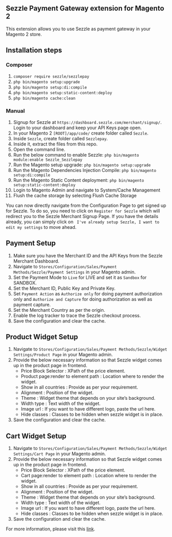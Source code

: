 ## Sezzle Payment Gateway extension for Magento 2

This extension allows you to use Sezzle as payment gateway in your Magento 2 store.

## Installation steps

### Composer
1. `composer require sezzle/sezzlepay`
2. `php bin/magento setup:upgrade`
3. `php bin/magento setup:di:compile`
4. `php bin/magento setup:static-content:deploy`
5. `php bin/magento cache:clean`

### Manual
1. Signup for Sezzle at `https://dashboard.sezzle.com/merchant/signup/`. Login to your dashboard and keep your API Keys page open.
2. In your Magento 2 `[ROOT]/app/code/` create folder called `Sezzle`.
3. Inside `Sezzle`, create folder called `Sezzlepay`.
4. Inside it, extract the files from this repo.
5. Open the command line.
6. Run the below command to enable Sezzle:
`php bin/magento module:enable Sezzle_Sezzlepay`
7. Run the Magento setup upgrade:
`php bin/magento setup:upgrade`
8. Run the Magento Dependencies Injection Compile:
`php bin/magento setup:di:compile`
9. Run the Magento Static Content deployment:
`php bin/magento setup:static-content:deploy`
10. Login to Magento Admin and navigate to System/Cache Management
11. Flush the cache storage by selecting Flush Cache Storage

You can now directly navigate from the Configuration Page to get signed up for Sezzle. To do so, you need to click on `Register for Sezzle` which will redirect you to the Sezzle Merchant Signup Page. If you have the details already, you can simply click on ` I've already setup Sezzle, I want to edit my settings` to move ahead.

## Payment Setup
1. Make sure you have the Merchant ID and the API Keys from the Sezzle Merchant Dashboard.
2. Navigate to `Stores/Configuration/Sales/Payment Methods/Sezzle/Payment Settings` in your Magento admin.
3. Set the Payment Mode to `Live` for LIVE and set it as `Sandbox` for SANDBOX.
4. Set the Merchant ID, Public Key and Private Key.
5. Set `Payment Action` as `Authorize only` for doing payment authorization only and `Authorize and Capture` for doing authorization as well as payment capture.
6. Set the Merchant Country as per the origin.
7. Enable the log tracker to trace the Sezzle checkout process.
8. Save the configuration and clear the cache.

## Product Widget Setup
1. Navigate to `Stores/Configuration/Sales/Payment Methods/Sezzle/Widget Settings/Product Page` in your Magento admin.
2. Provide the below necessary information so that Sezzle widget comes up in the product page in frontend.
   - Price Block Selector : XPath of the price element.
   - Product page:render to element path : Location where to render the widget.
   - Show in all countries : Provide as per your requirement.
   - Alignment : Position of the widget.
   - Theme : Widget theme that depends on your site’s background.
   - Width type : Text width of the widget.
   - Image url : If you want to have different logo, paste the url here.
   - Hide classes : Classes to be hidden when sezzle widget is in place.
3. Save the configuration and clear the cache.

## Cart Widget Setup
1. Navigate to `Stores/Configuration/Sales/Payment Methods/Sezzle/Widget Settings/Cart Page` in your Magento admin.
2. Provide the below necessary information so that Sezzle widget comes up in the product page in frontend.
   - Price Block Selector : XPath of the price element.
   - Cart page:render to element path : Location where to render the widget.
   - Show in all countries : Provide as per your requirement.
   - Alignment : Position of the widget.
   - Theme : Widget theme that depends on your site’s background.
   - Width type : Text width of the widget.
   - Image url : If you want to have different logo, paste the url here.
   - Hide classes : Classes to be hidden when sezzle widget is in place.
3. Save the configuration and clear the cache.

For more information, please visit this [link](https://docs.sezzle.com/#magento-2). 
```
